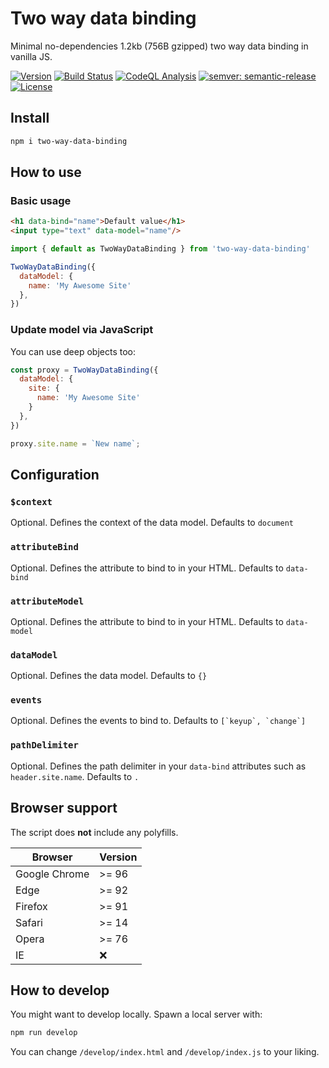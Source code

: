 # Two way data binding

Minimal no-dependencies 1.2kb (756B gzipped) two way data binding in vanilla JS.

[![Version](https://img.shields.io/npm/v/two-way-data-binding.svg)](https://npmjs.org/package/two-way-data-binding)
[![Build Status](https://github.com/quicoto/two-way-data-binding/workflows/CI/badge.svg?branch=main)](https://github.com/quicoto/two-way-data-binding/actions)
[![CodeQL Analysis](https://github.com/quicoto/two-way-data-binding/workflows/CodeQL/badge.svg?branch=main)](https://github.com/quicoto/two-way-data-binding/actions)
[![semver: semantic-release](https://img.shields.io/badge/semver-semantic--release-blue.svg)](https://github.com/semantic-release/semantic-release)
[![License](https://img.shields.io/badge/License-MIT-blue.svg)](https://opensource.org/licenses/MIT)

## Install

```bash
npm i two-way-data-binding
```

## How to use

### Basic usage

```html
<h1 data-bind="name">Default value</h1>
<input type="text" data-model="name"/>
```

```javascript
import { default as TwoWayDataBinding } from 'two-way-data-binding'

TwoWayDataBinding({
  dataModel: {
    name: 'My Awesome Site'
  },
})
```

### Update model via JavaScript

You can use deep objects too:

```javascript
const proxy = TwoWayDataBinding({
  dataModel: {
    site: {
      name: 'My Awesome Site'
    }
  },
})

proxy.site.name = `New name`;
```

## Configuration

### `$context`

Optional. Defines the context of the data model. Defaults to `document`

### `attributeBind`

Optional. Defines the attribute to bind to in your HTML. Defaults to `data-bind`

### `attributeModel`

Optional. Defines the attribute to bind to in your HTML. Defaults to `data-model`

### `dataModel`

Optional. Defines the data model. Defaults to `{}`

### `events`

Optional. Defines the events to bind to. Defaults to ```[`keyup`, `change`]```

### `pathDelimiter`

Optional. Defines the path delimiter in your `data-bind` attributes such as `header.site.name`. Defaults to `.`

## Browser support

The script does **not** include any polyfills.

| Browser | Version  |
|---------------|---|
| Google Chrome | >= 96  |
| Edge        | >= 92  |
| Firefox       | >= 91 |
| Safari        | >= 14  |
| Opera        | >= 76  |
| IE        | ❌  |

## How to develop

You might want to develop locally. Spawn a local server with:

```bash
npm run develop
```

You can change `/develop/index.html` and `/develop/index.js` to your liking.
